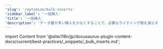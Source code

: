 ```yaml
---
'slug': '/optimize/bulk-inserts'
'sidebar_label': '一括挿入'
'title': '一括挿入'
'description': 'データ量が多い挿入を少なくすることで、必要なライティング数を減らすことができます。'
---
```


import Content from '@site/i18n/jp/docusaurus-plugin-content-docs/current/best-practices/_snippets/_bulk_inserts.md';

<Content />
